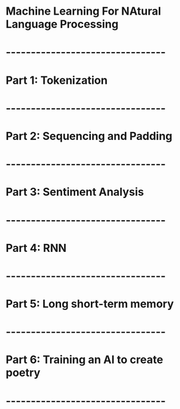 # Machine Learning For NAtural Language Processing
# --------------------------------
# Part 1: Tokenization
# --------------------------------
# Part 2: Sequencing and Padding
# --------------------------------
# Part 3: Sentiment Analysis
# --------------------------------
# Part 4: RNN
# --------------------------------
# Part 5: Long short-term memory
# --------------------------------
# Part 6: Training an AI to create poetry
# --------------------------------
